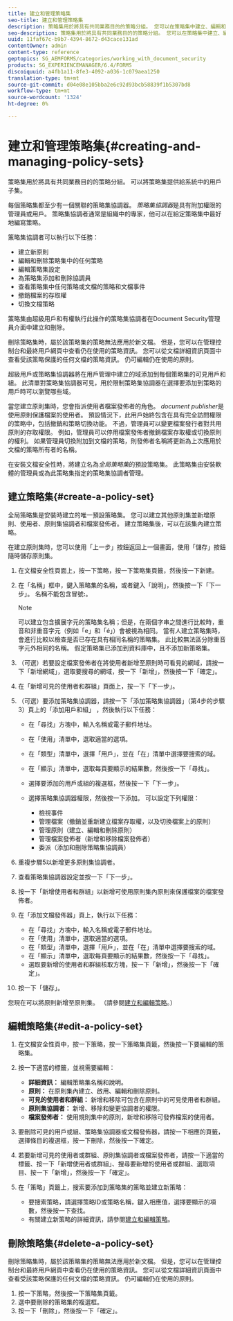 ```yaml
---
title: 建立和管理策略集
seo-title: 建立和管理策略集
description: 策略集用於將具有共同業務目的的策略分組。 您可以在策略集中建立、編輯和刪除策略。
seo-description: 策略集用於將具有共同業務目的的策略分組。 您可以在策略集中建立、編輯和刪除策略。
uuid: 11faf67c-b9b7-4394-8672-d43cace131ad
contentOwner: admin
content-type: reference
geptopics: SG_AEMFORMS/categories/working_with_document_security
products: SG_EXPERIENCEMANAGER/6.4/FORMS
discoiquuid: a4fb1a11-8fe3-4092-a036-1c079aea1250
translation-type: tm+mt
source-git-commit: d04e08e105bba2e6c92d93bcb58839f1b5307bd8
workflow-type: tm+mt
source-wordcount: '1324'
ht-degree: 0%

---
```



# 建立和管理策略集{#creating-and-managing-policy-sets}

策略集用於將具有共同業務目的的策略分組。 可以將策略集提供給系統中的用戶子集。

每個策略集都至少有一個關聯的策略集協調器。 *策略集協調器*&#x200B;是具有附加權限的管理員或用戶。 策略集協調者通常是組織中的專家，他可以在給定策略集中最好地編寫策略。

策略集協調者可以執行以下任務：

* 建立新原則
* 編輯和刪除策略集中的任何策略
* 編輯策略集設定
* 為策略集添加和刪除協調員
* 查看策略集中任何策略或文檔的策略和文檔事件
* 撤銷檔案的存取權
* 切換文檔策略

策略集由超級用戶和有權執行此操作的策略集協調者在Document Security管理員介面中建立和刪除。

刪除策略集時，屬於該策略集的策略無法應用於新文檔。 但是，您可以在管理控制台和最終用戶網頁中查看仍在使用的策略資訊。 您可以從文檔詳細資訊頁面中查看受該策略保護的任何文檔的策略資訊。 仍可編輯仍在使用的原則。

超級用戶或策略集協調器將在用戶管理中建立的域添加到每個策略集的可見用戶和組。 此清單對策略集協調器可見，用於限制策略集協調器在選擇要添加到策略的用戶時可以瀏覽哪些域。

當您建立原則集時，您會指派使用者檔案發佈者的角色。 *document publisher*&#x200B;是使用原則保護檔案的使用者。 預設情況下，此用戶始終包含在具有完全訪問權限的策略中，包括撤銷和策略切換功能。 不過，管理員可以變更檔案發行者對共用原則的存取權限。 例如，管理員可以停用檔案發佈者撤銷檔案存取權或切換原則的權利。 如果管理員切換附加到文檔的策略，則發佈者名稱將更新為上次應用於文檔的策略所有者的名稱。

在安裝文檔安全性時，將建立名為&#x200B;*全局策略集*&#x200B;的預設策略集。 此策略集由安裝軟體的管理員或為此策略集指定的策略集協調者管理。

## 建立策略集{#create-a-policy-set}

全局策略集是安裝時建立的唯一預設策略集。 您可以建立其他原則集並新增原則、使用者、原則集協調者和檔案發佈者。 建立策略集後，可以在該集內建立策略。

在建立原則集時，您可以使用「上一步」按鈕返回上一個畫面，使用「儲存」按鈕隨時儲存原則集。

1. 在文檔安全性頁面上，按一下策略，按一下策略集頁籤，然後按一下新建。
1. 在「名稱」框中，鍵入策略集的名稱，或者鍵入「說明」，然後按一下「下一步」。 名稱不能包含冒號&#x200B;**:**。

   >[!NOTE]
   >
   >可以建立包含擴展字元的策略集名稱；但是，在兩個字串之間進行比較時，重音和非重音字元（例如「e」和「é」）會被視為相同。 當有人建立策略集時，會進行比較以檢查是否已存在具有相同名稱的策略集。 此比較無法區分除重音字元外相同的名稱。 假定策略集已添加到資料庫中，且不添加新策略集。

1. （可選）若要設定檔案發佈者在將使用者新增至原則時可看見的網域，請按一下「新增網域」，選取要搜尋的網域，按一下「新增」，然後按一下「確定」。
1. 在「新增可見的使用者和群組」頁面上，按一下「下一步」。
1. （可選）要添加策略集協調器，請按一下「添加策略集協調器」（第4步的步驟3）頁上的「添加用戶和組」 ，然後執行以下任務：

   * 在「尋找」方塊中，輸入名稱或電子郵件地址。
   * 在「使用」清單中，選取適當的選項。
   * 在「類型」清單中，選擇「用戶」，並在「在」清單中選擇要搜索的域。
   * 在「顯示」清單中，選取每頁要顯示的結果數，然後按一下「尋找」。
   * 選擇要添加的用戶或組的複選框，然後按一下「下一步」。
   * 選擇策略集協調器權限，然後按一下添加。 可以設定下列權限：

      * 檢視事件
      * 管理檔案（撤銷並重新建立檔案存取權，以及切換檔案上的原則）
      * 管理原則（建立、編輯和刪除原則）
      * 管理檔案發佈者（新增和移除檔案發佈者）
      * 委派（添加和刪除策略集協調員）

1. 重複步驟5以新增更多原則集協調者。
1. 查看策略集協調器設定並按一下「下一步」。
1. 按一下「新增使用者和群組」以新增可使用原則集內原則來保護檔案的檔案發佈者。
1. 在「添加文檔發佈器」頁上，執行以下任務：

   * 在「尋找」方塊中，輸入名稱或電子郵件地址。
   * 在「使用」清單中，選取適當的選項。
   * 在「類型」清單中，選擇「用戶」，並在「在」清單中選擇要搜索的域。
   * 在「顯示」清單中，選取每頁要顯示的結果數，然後按一下「尋找」。
   * 選取要新增的使用者和群組核取方塊，按一下「新增」，然後按一下「確定」。

1. 按一下「儲存」。

您現在可以將原則新增至原則集。 （請參閱[建立和編輯策略](/help/forms/using/admin-help/creating-policies.md#creating-and-editing-policies)。）

## 編輯策略集{#edit-a-policy-set}

1. 在文檔安全性頁中，按一下策略，按一下策略集頁籤，然後按一下要編輯的策略集。
1. 按一下適當的標籤，並視需要編輯：

   * **詳細資訊：** 編輯策略集名稱和說明。
   * **原則：** 在原則集內建立、啟用、編輯和刪除原則。
   * **可見的使用者和群組：** 新增和移除可包含在原則中的可見使用者和群組。
   * **原則集協調者：** 新增、移除和變更協調者的權限。
   * **檔案發佈者：** 使用規則集中的原則，新增和移除可發佈檔案的使用者。

1. 要刪除可見的用戶或組、策略集協調器或文檔發佈器，請按一下相應的頁籤，選擇條目的複選框，按一下刪除，然後按一下確定。
1. 若要新增可見的使用者或群組、原則集協調者或檔案發佈者，請按一下適當的標籤、按一下「新增使用者或群組」、搜尋要新增的使用者或群組、選取項目、按一下「新增」，然後按一下「確定」。
1. 在「策略」頁籤上，搜索要添加到策略集的策略並建立新策略：

   * 要搜索策略，請選擇策略ID或策略名稱，鍵入相應值，選擇要顯示的項數，然後按一下查找。
   * 有關建立新策略的詳細資訊，請參閱[建立和編輯策略](/help/forms/using/admin-help/creating-policies.md#creating-and-editing-policies)。

## 刪除策略集{#delete-a-policy-set}

刪除策略集時，屬於該策略集的策略無法應用於新文檔。 但是，您可以在管理控制台和最終用戶網頁中查看仍在使用的策略資訊。 您可以從文檔詳細資訊頁面中查看受該策略保護的任何文檔的策略資訊。 仍可編輯仍在使用的原則。

1. 按一下策略，然後按一下策略集頁籤。
1. 選中要刪除的策略集的複選框。
1. 按一下「刪除」，然後按一下「確定」。

